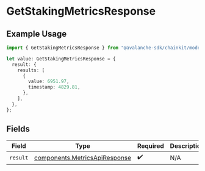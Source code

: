 # GetStakingMetricsResponse

## Example Usage

```typescript
import { GetStakingMetricsResponse } from "@avalanche-sdk/chainkit/models/operations";

let value: GetStakingMetricsResponse = {
  result: {
    results: [
      {
        value: 6951.97,
        timestamp: 4829.81,
      },
    ],
  },
};
```

## Fields

| Field                                                                          | Type                                                                           | Required                                                                       | Description                                                                    |
| ------------------------------------------------------------------------------ | ------------------------------------------------------------------------------ | ------------------------------------------------------------------------------ | ------------------------------------------------------------------------------ |
| `result`                                                                       | [components.MetricsApiResponse](../../models/components/metricsapiresponse.md) | :heavy_check_mark:                                                             | N/A                                                                            |
